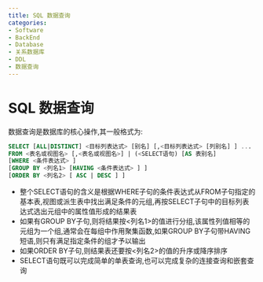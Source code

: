 ```yaml
---
title: SQL 数据查询
categories:
- Software
- BackEnd
- Database
- 关系数据库
- DDL
- 数据查询
---
```

# SQL 数据查询

数据查询是数据库的核心操作,其一般格式为:

```sql
SELECT [ALL|DISTINCT] <目标列表达式> [别名] [,<目标列表达式> [列别名] ] ...
FROM <表名或视图名> [,<表名或视图名>] | (<SELECT语句) [AS 表别名]
[WHERE <条件表达式> ]
[GROUP BY <列名1> [HAVING <条件表达式> ] ]
[ORDER BY <列名2> [ ASC | DESC ] ]
```
- 整个SELECT语句的含义是根据WHERE子句的条件表达式从FROM子句指定的基本表,视图或派生表中找出满足条件的元组,再按SELECT子句中的目标列表达式选出元组中的属性值形成的结果表
- 如果有GROUP BY子句,则将结果按<列名1>的值进行分组,该属性列值相等的元组为一个组,通常会在每组中作用聚集函数,如果GROUP BY子句带HAVING短语,则只有满足指定条件的组才予以输出
- 如果ORDER BY子句,则结果表还要按<列名2>的值的升序或降序排序
- SELECT语句既可以完成简单的单表查询,也可以完成复杂的连接查询和嵌套查询
		
